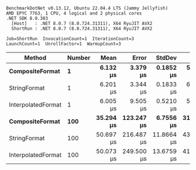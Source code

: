 ```

BenchmarkDotNet v0.13.12, Ubuntu 22.04.4 LTS (Jammy Jellyfish)
AMD EPYC 7763, 1 CPU, 4 logical and 2 physical cores
.NET SDK 8.0.303
  [Host]   : .NET 8.0.7 (8.0.724.31311), X64 RyuJIT AVX2
  ShortRun : .NET 8.0.7 (8.0.724.31311), X64 RyuJIT AVX2

Job=ShortRun  InvocationCount=1  IterationCount=3  
LaunchCount=1  UnrollFactor=1  WarmupCount=3  

```
| Method             | Number | Mean      | Error      | StdDev     | Min       | Max       | Allocated |
|------------------- |------- |----------:|-----------:|-----------:|----------:|----------:|----------:|
| **CompositeFormat**    | **1**      |  **6.132 μs** |   **3.379 μs** |  **0.1852 μs** |  **5.952 μs** |  **6.322 μs** |     **872 B** |
| StringFormat       | 1      |  6.201 μs |   3.344 μs |  0.1833 μs |  6.041 μs |  6.401 μs |     896 B |
| InterpolatedFormat | 1      |  6.005 μs |   9.505 μs |  0.5210 μs |  5.571 μs |  6.583 μs |     872 B |
| **CompositeFormat**    | **100**    | **35.294 μs** | **123.247 μs** |  **6.7556 μs** | **31.373 μs** | **43.094 μs** |   **14336 B** |
| StringFormat       | 100    | 50.697 μs | 216.487 μs | 11.8664 μs | 43.751 μs | 64.399 μs |   16736 B |
| InterpolatedFormat | 100    | 50.073 μs | 249.500 μs | 13.6759 μs | 41.637 μs | 65.852 μs |   14336 B |

